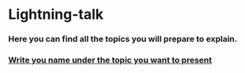 # Lightning-talk
### Here you can find all the topics you will prepare to explain.
### [Write you name under the topic you want to present]([https://docs.google.com/spreadsheets/d/1J3hBa87mQkbNkcf-vA2RsxAEPbAXLjcYKAz1VdRyZEc/edit#gid=0])


